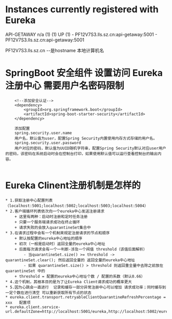 # Instances currently registered with Eureka 
API-GETAWAY	n/a (1)	(1)	UP (1) - PF12V7S3.lls.sz.cn:api-getaway:5001 - PF12V7S3.lls.sz.cn:api-getaway:5001

PF12V7S3.lls.sz.cn --是hostname  本地计算机名


# SpringBoot 安全组件  设置访问 Eureka注册中心 需要用户名密码限制
```
    <!--添加安全认证-->
    <dependency>
        <groupId>org.springframework.boot</groupId>
        <artifactId>spring-boot-starter-security</artifactId>
    </dependency>
    
    添加配置
    spring.security.user.name
    用户名，默认值为user，配置Spring Security内置使用内存方式存储的用户名。
    spring.security.user.password
    用户对应的密码，默认值为UUID随机字符串，配置Spring Security默认对应user用户的密码，该密码在系统启动时会在控制台打印，如果使用默认值可以运行查看控制台的输出内容。
    
```


# Eureka Clinent注册机制是怎样的
    * 1.获取注册中心配置列表（localhost:5001;localhost:5002;localhost:5003;localhost:5004）
    * 2.客户端循环列表依次向一个eureka中心发送注册请求
        + 这里有两种：启动时注册和定时任务注册
        + 只要一个服务端请求成功在终止循环
        + 请求失败的会放入quarantineSet集合中
    * 3.在请求过程中会有一个机制来规定注册请求的节点和顺序
        + 默认按配置的eureka中心地址的顺序
        + 初次（一般是启动时）返回全量的eureka中心地址
        + 后面每次请求会有一个一判断-涉及一个阀值 threshold（该值后面解析）
            - 当quarantineSet.size() >= threshold -> quarantineSet.clear(); 然后返回全量的 返回全量的eureka中心地址
            - 如果 quarantineSet.size() > threshold 则返回重全量中去除之前放在quarantineSet 中的
        + threshold = 配置的eureka中心地址个数 / 配置的系数（默认0.66）
    * 4.这个机制，其根本目的是为了让Eureka Client请求成功的概率更大
    * 5.因为心跳会一直进行  记录和缓存一部分异常注册中心可以增加 请求成功率；同时缓存到一定个数在进行清空 可以重新获取所有节点的状态
    * eureka.client.transport.retryableClientQuarantineRefreshPercentage = xxx   配置项
    * eureka.client.service-url.defaultZone=http://localhost:5001/eureka,http://localhost:5002/eureka,http://localhost:5003/eureka,http://localhost:5004/eureka

